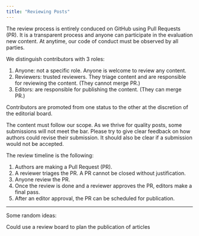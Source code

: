 ```yaml
---
title: "Reviewing Posts"
---
```


The review process is entirely conduced on GitHub using Pull Requests (PR).
It is a transparent process and anyone can participate in the evaluation new
content. At anytime, our code of conduct must be observed by all parties.

We distinguish contributors with 3 roles:

1. Anyone: not a specific role. Anyone is welcome to review any content.
2. Reviewers: trusted reviewers. They triage content and are responsible for
   reviewing the content. (They cannot merge PR.)
3. Editors: are responsible for publishing the content. (They can merge PR.)

Contributors are promoted from one status to the other at the discretion of the
editorial board.

The content must follow our scope.
As we thrive for quality posts, some submissions will not meet the bar.
Please try to give clear feedback on how authors could revise their
submission. It should also be clear if a submission would not be accepted.

The review timeline is the following:

1. Authors are making a Pull Request (PR).
2. A reviewer triages the PR. A PR cannot be closed without justification.
3. Anyone review the PR.
4. Once the review is done and a reviewer approves the PR, editors make
   a final pass.
5. After an editor approval, the PR can be scheduled for publication.

---

Some random ideas:

Could use a review board to plan the publication of articles
